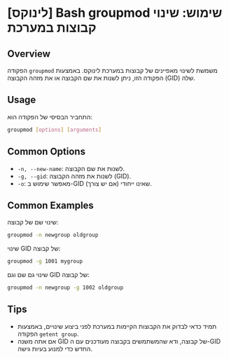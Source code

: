 # [לינוקס] Bash groupmod שימוש: שינוי קבוצות במערכת

## Overview
הפקודה `groupmod` משמשת לשינוי מאפיינים של קבוצות במערכת לינוקס. באמצעות הפקודה הזו, ניתן לשנות את שם הקבוצה או את מזהה הקבוצה (GID) שלה.

## Usage
התחביר הבסיסי של הפקודה הוא:

```bash
groupmod [options] [arguments]
```

## Common Options
- `-n, --new-name`: לשנות את שם הקבוצה.
- `-g, --gid`: לשנות את מזהה הקבוצה (GID).
- `-o`: מאפשר שימוש ב-GID שאינו ייחודי (אם יש צורך).

## Common Examples
שינוי שם של קבוצה:

```bash
groupmod -n newgroup oldgroup
```

שינוי GID של קבוצה:

```bash
groupmod -g 1001 mygroup
```

שינוי גם שם וגם GID של קבוצה:

```bash
groupmod -n newgroup -g 1002 oldgroup
```

## Tips
- תמיד כדאי לבדוק את הקבוצות הקיימות במערכת לפני ביצוע שינויים, באמצעות הפקודה `getent group`.
- אם אתה משנה GID של קבוצה, ודא שהמשתמשים בקבוצה מעודכנים עם ה-GID החדש כדי למנוע בעיות גישה.